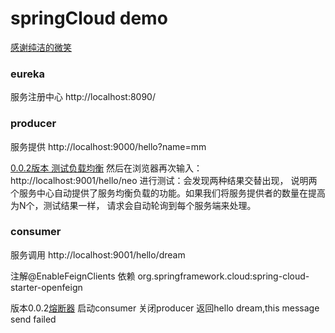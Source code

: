 # springCloud demo
[感谢纯洁的微笑](http://www.ityouknow.com)

### eureka
服务注册中心 http://localhost:8090/


### producer
服务提供 http://localhost:9000/hello?name=mm

[0.0.2版本 测试负载均衡](http://www.ityouknow.com/springcloud/2017/05/12/eureka-provider-constomer.html)
然后在浏览器再次输入：http://localhost:9001/hello/neo 进行测试：会发现两种结果交替出现，
说明两个服务中心自动提供了服务均衡负载的功能。如果我们将服务提供者的数量在提高为N个，测试结果一样，
请求会自动轮询到每个服务端来处理。
### consumer
服务调用 http://localhost:9001/hello/dream

注解@EnableFeignClients 依赖 org.springframework.cloud:spring-cloud-starter-openfeign

版本0.0.2[熔断器](http://www.ityouknow.com/springcloud/2017/05/16/springcloud-hystrix.html)
启动consumer 关闭producer 返回hello dream,this message send failed
<p>
<src="./github/hystrixtest.jpg">
</p>

